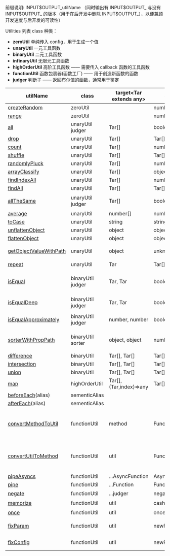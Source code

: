 前缀说明: INPUT\$OUTPUT_utilName
（同时输出有 INPUT\$OUTPUT\_ 与没有 INPUT\$OUTPUT\_ 的版本（用于在后开发中删除 INPUT\$OUTPUT\_），以便兼顾开发速度与后开发的可读性）

Utilities 列表
class 种类：

- **zeroUtil** 单纯传入 config，用于生成一个值
- **unaryUtil** 一元工具函数
- **binaryUtil** 二元工具函数
- **infinaryUtil** 无限元工具函数
- **highOrderUtil** 高阶工具函数 —— 需要传入 callback 函数的工具函数
- **functionUtil** 函数包裹器(函数工厂) —— 用于创造新函数的函数
- **judger** 判断子 —— 返回布尔值的函数，通常用于鉴定

| utilName                                              | class             | target\<Tar extends any\> | output         | 说明                                                         |
| ----------------------------------------------------- | ----------------- | ------------------------- | -------------- | ------------------------------------------------------------ |
| [createRandom](./createRandom.ts)                     | zeroUtil          |                           | number         |                                                              |
| [range](./range.ts)                                   | zeroUtil          |                           | number[]       |                                                              |
| [all](./all.ts)                                       | unaryUtil judger  | Tar[]                     | boolean        |                                                              |
| [drop](./drop.ts)                                     | unaryUtil         | Tar[]                     | Tar[]          |                                                              |
| [count](./count.ts)                                   | unaryUtil         | Tar[]                     | number         |                                                              |
| [shuffle](./shuffle.ts)                               | unaryUtil         | Tar[]                     | Tar[]          |                                                              |
| [randomlyPluck](./randomlyPluck.ts)                   | unaryUtil         | Tar[]                     | number         |                                                              |
| [arrayClassify](./arrayClassify.ts)                   | unaryUtil         | Tar[]                     | object         |                                                              |
| [findIndexAll](./findIndexAll.ts)                     | unaryUtil         | Tar[]                     | number[]       |                                                              |
| [findAll](./findAll.ts)                               | unaryUtil         | Tar[]                     | Tar[]          |                                                              |
| [allTheSame](./allTheSame.ts)                         | unaryUtil judger  | Tar[]                     | boolean        | 判断一整个数组的元素是否完全相同                             |
| [average](./average.ts)                               | unaryUtil         | number[]                  | number         |                                                              |
| [toCase](./toCase.ts)                                 | unaryUtil         | string                    | string         |                                                              |
| [unflattenObject](./unflattenObject.ts)               | unaryUtil         | object                    | object         |                                                              |
| [flattenObject](./flattenObject.ts)                   | unaryUtil         | object                    | object         |                                                              |
| [getObjectValueWithPath](./getObjectValueWithPath.ts) | unaryUtil         | object                    | unknown        | 获取对象的属性值（按路径）                                   |
| [repeat](./repeat.ts)                                 | unaryUtil         | Tar                       | Tar[]          | 重复元素                                                     |
| [isEqual](./isEqual.ts)                               | binaryUtil judger | Tar, Tar                  | boolean        | 判断两个值是否精确相等（使用 Object.is）                     |
| [isEqualDeep](./isEqualDeep.ts)                       | binaryUtil judger | Tar, Tar                  | boolean        | 递归地判断值是否相等                                         |
| [isEqualApproximately](./isEqualApproximately.ts)     | binaryUtil judger | number, number            | boolean        | 判断两个数字是否在误差范围内相等                             |
| [sorterWithPropPath](./sorterWithPropPath.ts)         | binaryUtil sorter | object, object            | number         | 专用于生成 Array.prototype.sort 的 sorter                    |
| [difference](./difference.ts)                         | binaryUtil        | Tar[], Tar[]              | Tar[]          |                                                              |
| [intersection](./intersection.ts)                     | binaryUtil        | Tar[], Tar[]              | Tar[]          |                                                              |
| [union](./union.ts)                                   | binaryUtil        | Tar[], Tar[]              | Tar[]          |                                                              |
| [map](./map.ts)                                       | highOrderUtil     | Tar[], (Tar,index)=>any   | Tar[]          |                                                              |
| [beforeEach](./beforeEach.ts)(alias)                  | sementicAlias     |                           |                |                                                              |
| [afterEach](./afterEach.ts)(alias)                    | sementicAlias     |                           |                |                                                              |
| [convertMethodToUtil](./convertMethodToUtil.ts)       | functionUtil      | method                    | Function       | 将 method 转为 Util，并在使用时多出来了个 target（操作目标） |
| [convertUtilToMethod](./convertUtilToMethod.ts)       | functionUtil      | util                      | Function       | 将 Util 转为 method，转换时需要手动传入个 target（操作目标） |
| [pipeAsyncs](./pipeAsyncs.ts)                         | functionUtil      | ...AsyncFunction          | AsyncFunction  |                                                              |
| [pipe](./pipe.ts)                                     | functionUtil      | ...Function               | Function       |                                                              |
| [negate](./negate.ts)                                 | functionUtil      | ...judger                 | negatedJudger  | 反转 judger                                                  |
| [memorize](./memorize.ts)                             | functionUtil      | util                      | cashedFunction | 附加缓存                                                     |
| [once](./once.ts)                                     | functionUtil      | util                      | onceFunction   | 新函数只能调用一次                                           |
| [fixParam](./fixParam.ts)                             | functionUtil      | util                      | newFunction    | 返回固定参数的新函数                                         |
| [fixConfig](./fixConfig.ts)                           | functionUtil      | util                      | newFunction    | 返回已固定配置的新 Util                                      |
